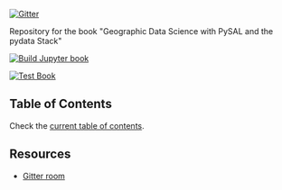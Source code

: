 [![Gitter](https://badges.gitter.im/pysal/gdsbook.svg)](https://gitter.im/pysal/gdsbook?utm_source=badge&utm_medium=badge&utm_campaign=pr-badge)

Repository for the book "Geographic Data Science with PySAL and the pydata
Stack"

[![Build Jupyter book](https://github.com/gdsbook/book/actions/workflows/build_website.yml/badge.svg?branch=master)](https://github.com/gdsbook/book/actions/workflows/build_website.yml)

[![Test Book](https://github.com/gdsbook/book/actions/workflows/test_book.yml/badge.svg?branch=master)](https://github.com/gdsbook/book/actions/workflows/test_book.yml)

## Table of Contents

Check the [current table of contents](notebooks/00_toc.md).

## Resources

- [Gitter room](https://gitter.im/pysal/gdsbook?utm_source=share-link&utm_medium=link&utm_campaign=share-link)
